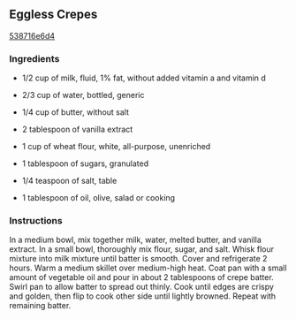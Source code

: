 ## Eggless Crepes

[538716e6d4](http://allrecipes.com/recipe/eggless-crepes/)

### Ingredients

 - 1/2 cup of milk, fluid, 1% fat, without added vitamin a and vitamin d

 - 2/3 cup of water, bottled, generic

 - 1/4 cup of butter, without salt

 - 2 tablespoon of vanilla extract

 - 1 cup of wheat flour, white, all-purpose, unenriched

 - 1 tablespoon of sugars, granulated

 - 1/4 teaspoon of salt, table

 - 1 tablespoon of oil, olive, salad or cooking

### Instructions

In a medium bowl, mix together milk, water, melted butter, and vanilla extract. In a small bowl, thoroughly mix flour, sugar, and salt. Whisk flour mixture into milk mixture until batter is smooth. Cover and refrigerate 2 hours. Warm a medium skillet over medium-high heat. Coat pan with a small amount of vegetable oil and pour in about 2 tablespoons of crepe batter. Swirl pan to allow batter to spread out thinly. Cook until edges are crispy and golden, then flip to cook other side until lightly browned. Repeat with remaining batter.